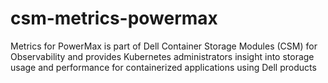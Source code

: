 # csm-metrics-powermax
Metrics for PowerMax is part of Dell Container Storage Modules (CSM) for Observability and provides Kubernetes administrators insight into storage usage and performance for containerized applications using Dell products
